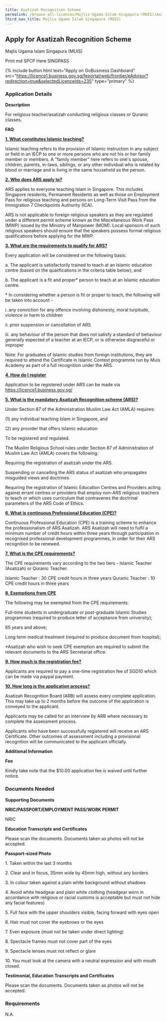 ```yaml
---
title: Asatizah Recognition Scheme
permalink: /browse-all-licences/Majlis-Ugama-Islam-Singapura-(MUIS)/Asatizah-Recognition-Scheme
third_nav_title: Majlis Ugama Islam Singapura (MUIS)
---
```


## Apply for Asatizah Recognition Scheme

Majlis Ugama Islam Singapura (MUIS)

Print md SPCP Here SINGPASS

{% include button.html text="Apply on GoBusiness Dashboard" src="https://licence1.business.gov.sg/feportal/web/frontier/eAdvisor?redirection=true&selectedLicenceIds=235" type="primary" %}

### Application Details

<p><strong>Description</strong></p>
<p>For religious teacher/asatizah conducting religious classes or Quranic classes.</p>
<p><strong>FAQ</strong></p>
<p><strong><u>1. What constitutes Islamic teaching?</u></strong></p>
<p>Islamic teaching refers to the provision of Islamic instruction in any subject or field in an IECP to one or more persons who are not his or her family member or members. A "family member" here refers to one's spouse, children, parents, in-laws, siblings, or any other individual who is related by blood or marriage and is living in the same household as the person.</p>
<p><strong><u>2. Who does ARS apply to?</u></strong></p>
<p>ARS applies to everyone teaching Islam in Singapore. This includes Singapore residents, Permanent Residents as well as those on Employment Pass for religious teaching and persons on Long-Term Visit Pass from the Immigration 7 Checkpoints Authority (ICA).</p>
<p>ARS is not applicable to foreign religious speakers as they are regulated under a different permit scheme known as the Miscellaneous Work Pass (MWP) issued by the Ministry of Manpower (MOM). Local sponsors of such religious speakers should ensure that the speakers possess formal religious qualifications before applying for the MWP.</p>
<p><strong><u>3. What are the requirements to qualify for ARS?</u></strong></p>
<p>Every application will be considered on the following basis:</p>
<p>a. The applicant is satisfactorily trained to teach at an Islamic education centre (based on the qualifications in the criteria table below); and</p>
<p>b. The applicant is a fit and proper* person to teach at an Islamic education centre.</p>
<p>* In considering whether a person is fit or proper to teach, the following will be taken into account -</p>
<p>i. any conviction for any offence involving dishonesty, moral turpitude, violence or harm to children</p>
<p>ii. prior suspension or cancellation of ARS</p>
<p>iii. any behaviour of the person that does not satisfy a standard of behaviour generally expected of a teacher at an IECP, or is otherwise disgraceful or improper</p>
<p>Note: For graduates of Islamic studies from foreign institutions, they are required to attend the Certificate in Islamic Context programme run by Muis Academy as part of a full recognition under the ARS.</p>
<p><strong><u>4. How do I register</u></strong></p>
<p>Application to be registered under ARS can be made via <a href="https://licence1.business.gov.sg/">https://licence1.business.gov.sg/</a></p>
<p><strong><u>5. What is the mandatory Asatizah Recognition scheme (ARS)?</u></strong></p>
<p>Under Section 87 of the Administration Muslim Law Act (AMLA) requires:</p>
<p>(1) any individual teaching Islam in Singapore, and</p>
<p>(2) any provider that offers Islamic education</p>
<p>To be registered and regulated.</p>
<p>The Muslim Religious School rules under Section 87 of Administration of Muslim Law Act (AMLA) covers the following:</p>
<p>Requiring the registration of asatizah under the ARS.</p>
<p>Suspending or cancelling the ARS status of asatizah who propagates misguided views and doctrines</p>
<p>Requiring the registration of Islamic Education Centres and Providers acting against errant centres or providers that employ non-ARS religious teachers to teach or which uses curriculum that contravenes the doctrinal parameters of the ARS Code of Ethics.</p>
<p><strong><u>6. What is continuous Professional Education (CPE)?</u></strong></p>
<p>Continuous Professional Education (CPE) is a training scheme to enhance the professionalism of ARS Asatizah. ARS Asatizah will need to fulfil a minimum number of credit hours within three years through participation in recognised professional development programmes, in order for their ARS recognition to be renewed.</p>
<p><strong><u>7. What is the CPE requirements?</u></strong></p>
<p>The CPE requirements vary according to the two tiers - Islamic Teacher (Asatizah) or Quranic Teacher.</p>
<p>Islamic Teacher : 30 CPE credit hours in three years Quranic Teacher : 10 CPE credit hours in three years</p>
<p><strong><u>8. Exemptions from CPE</u></strong></p>
<p>The following may be exempted from the CPE requirements:</p>
<p>Full-time students in undergraduate or post-graduate Islamic Studies programmes (required to produce letter of acceptance from university);</p>
<p>65 years and above;</p>
<p>Long term medical treatment (required to produce document from hospital);</p>
<p>*Asatizah who wish to seek CPE exemption are required to submit the relevant documents to the ARS Secretariat office.</p>
<p><strong><u>9. How much is the registration fee?</u></strong></p>
<p>Applicants are required to pay a one-time registration fee of SGD10 which can be made via paypal payment.</p>
<p><strong><u>10. How long is the application process?</u></strong></p>
<p>Asatizah Recognition Board (ARB) will assess every complete application. This may take up to 2 months before the outcome of the application is conveyed to the applicant.</p>
<p>Applicants may be called for an interview by ARB where necessary to complete the assessment process.</p>
<p>Applicants who have been successfully registered will receive an ARS Certificate. Other outcomes of assessment including a provisional recognition will be communicated to the applicant officially.</p>

**Additional Information**

<p><strong>Fee</strong></p>
<p>Kindly take note that the $10.00 application fee is waived until further notice.</p>

### Documents Needed

<p><strong>Supporting Documents</strong></p>
<p><strong>NRIC/PASSPORT/EMPLOYMENT PASS/WORK PERMIT</strong></p>
<p>NRIC</p>
<p><strong>Education Transcripts and Certificates</strong></p>
<p>Please scan the documents. Documents taken as photos will not be accepted.</p>
<p><strong>Passport-sized Photo</strong></p>
<p>1. Taken within the last 3 months</p>
<p>2. Clear and in focus, 35mm wide by 45mm high, without any borders</p>
<p>3. In colour taken against a plain white background without shadows</p>
<p>4. Avoid white headgear and plain white clothing (headgear worn in accordance with religious or racial customs is acceptable but must not hide any facial features)</p>
<p>5. Full face with the upper shoulders visible, facing forward with eyes open</p>
<p>6. Hair must not cover the eyebrows or the eyes</p>
<p>7. Even exposure (must not be taken under direct lighting)</p>
<p>8. Spectacle frames must not cover part of the eyes</p>
<p>9. Spectacle lenses must not reflect or glare</p>
<p>10. You must look at the camera with a neutral expression and with mouth closed.</p>
<p><strong>Testimonial, Education Transcripts and Certificates</strong></p>
<p>Please scan the documents. Documents taken as photos will not be accepted.</p>

### Requirements

N.A.

